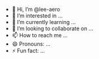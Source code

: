 - 👋 Hi, I’m @lee-aero
- 👀 I’m interested in ...
- 🌱 I’m currently learning ...
- 💞️ I’m looking to collaborate on ...
- 📫 How to reach me ...
- 😄 Pronouns: ...
- ⚡ Fun fact: ...

<!---
lee-aero/lee-aero is a ✨ special ✨ repository because its `README.md` (this file) appears on your GitHub profile.
You can click the Preview link to take a look at your changes.
--->
